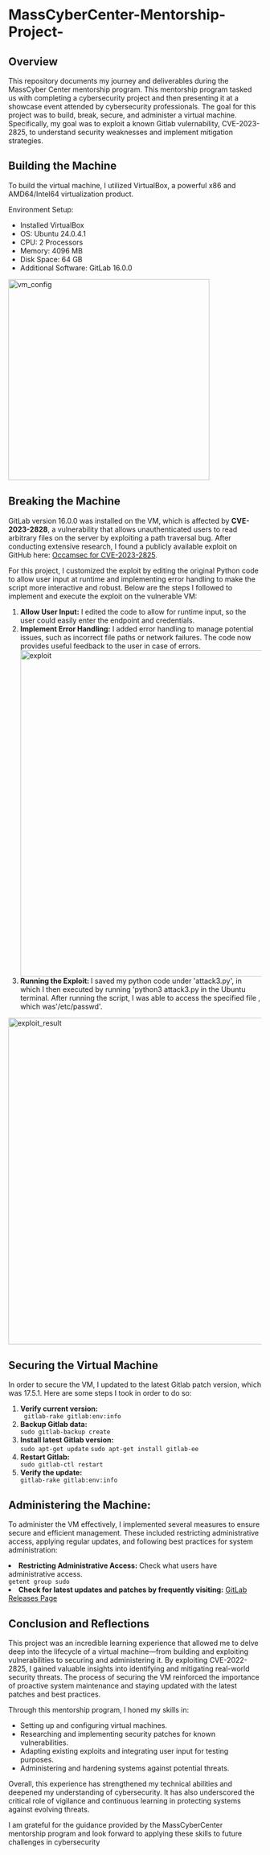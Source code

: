 # MassCyberCenter-Mentorship-Project-

<h2> Overview </h2>
<p>This repository documents my journey and deliverables during the MassCyber Center mentorship program. This mentorship program tasked us with completing a cybersecurity project and then presenting it at a showcase event attended by cybersecurity professionals. The goal for this project was to build, break, secure, and administer a virtual machine. Specifically, my goal was to exploit a known Gitlab vulernability, CVE-2023-2825, to understand security weaknesses and implement mitigation strategies.</p>

<h2> <strong></strong>Building the Machine</strong></h2>
<p> To build the virtual machine, I utilized VirtualBox, a powerful x86 and AMD64/Intel64 virtualization product. </p>
<p> Environment Setup: </p>
<ul>
  <li>Installed VirtualBox </li>
 <li> OS: Ubuntu 24.0.4.1</li> </li>
<li>CPU: 2 Processors </li>
<li>Memory: 4096 MB</li>
<li>Disk Space: 64 GB </li>
<li> Additional Software: GitLab 16.0.0 </li>
</ul>

<img width="400" alt="vm_config" src="https://github.com/user-attachments/assets/ce95148e-a2aa-4e37-b5ab-ce37e593a800" />

<h2> Breaking the Machine</h2>
<p>GitLab version 16.0.0 was installed on the VM, which is affected by <strong>CVE-2023-2828</strong>, a vulnerability that allows unauthenticated users to read arbitrary files on the server by exploiting a path traversal bug. After conducting extensive research, I found a publicly available exploit on GitHub here: <a href="https://github.com/Occamsec/CVE-2023-2825" target="_blank">Occamsec for CVE-2023-2825</a>. </p>
<p>For this project, I customized the exploit by editing the original Python code to allow user input at runtime and implementing error handling to make the script more interactive and robust. Below are the steps I followed to implement and execute the exploit on the vulnerable VM:</p>

<ol>
  <li><strong>Allow User Input:</strong> I edited the code to allow for runtime input, so the user could easily enter the endpoint and credentials. </li>
  <li><strong>Implement Error Handling:</strong> I added error handling to manage potential issues, such as incorrect file paths or network failures. The code now provides useful feedback to the user in case of errors. </li>


<img width="649" alt="exploit" src="https://github.com/user-attachments/assets/15f5357e-d7e2-4370-8340-bdc1317fc931" />

<li><strong> Running the Exploit: </strong> I saved my python code under 'attack3.py', in which I then executed by running 'python3 attack3.py in the Ubuntu terminal. After running the script, I was able to access the specified file , which was'/etc/passwd'.  </li>
</ol>


<img width="650" alt="exploit_result" src="https://github.com/user-attachments/assets/e6ea4de6-f6e2-4b26-ae74-eddc47b8a4eb" />

<h2> <strong>Securing the Virtual Machine </strong></h2>
<p> In order to secure the VM, I updated to the latest Gitlab patch version, which was 17.5.1. Here are some steps I took in order to do so:  </p>
<ol>
  <li> <strong>Verify current version: </strong>   </li>
   <code> gitlab-rake gitlab:env:info </code>
   <li><strong>Backup Gitlab data: </strong> </li>
   <code>sudo gitlab-backup create</code>
   <li><strong>Install latest Gitlab version: </strong> </li>
    <code>sudo apt-get update</code>
    <code>sudo apt-get install gitlab-ee</code>
   <li><strong>Restart Gitlab: </strong></li>
   <code>sudo gitlab-ctl restart</code>
   <li><strong>Verify the update:</strong></li>
   <code>gitlab-rake gitlab:env:info</code>
</ol>
<h2>Administering the Machine:</h2>
<p>To administer the VM effectively, I implemented several measures to ensure secure and efficient management. These included restricting administrative access, applying regular updates, and following best practices for system administration: </p
<ol>
  <li><strong> Restricting Administrative Access:</strong> Check what users have administrative access. </li>
  <code>getent group sudo </code>
  <li><strong> Check for latest updates and patches by frequently visiting:</strong> <a href="https://about.gitlab.com/releases/categories/releases/" target="_blank">
    GitLab Releases Page</a></li>
</ol>

<h2>Conclusion and Reflections</h2>
<p>This project was an incredible learning experience that allowed me to delve deep into the lifecycle of a virtual machine—from building and exploiting vulnerabilities to securing and administering it. By exploiting CVE-2022-2825, I gained valuable insights into identifying and mitigating real-world security threats. The process of securing the VM reinforced the importance of proactive system maintenance and staying updated with the latest patches and best practices.</p>
<p>Through this mentorship program, I honed my skills in:</p>
<ul>
  <li>Setting up and configuring virtual machines.</li>
  <li>Researching and implementing security patches for known vulnerabilities.</li>
  <li>Adapting existing exploits and integrating user input for testing purposes.</li>
  <li>Administering and hardening systems against potential threats.</li>
</ul>
<p>Overall, this experience has strengthened my technical abilities and deepened my understanding of cybersecurity. It has also underscored the critical role of vigilance and continuous learning in protecting systems against evolving threats.</p>
<p>I am grateful for the guidance provided by the MassCyberCenter mentorship program and look forward to applying these skills to future challenges in cybersecurity</p>

